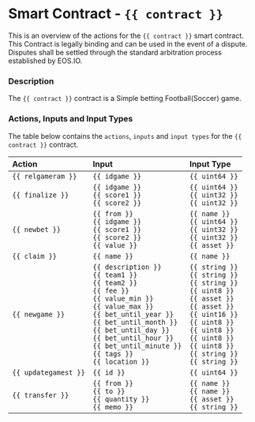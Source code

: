 # Smart Contract - `{{ contract }}`

This is an overview of the actions for the `{{ contract }}` smart contract. This Contract is legally binding and can be used in the event of a dispute. Disputes shall be settled through the standard arbitration process established by EOS.IO.

### Description

The `{{ contract }}` contract is a Simple betting Football(Soccer) game.

### Actions, Inputs and Input Types

The table below contains the `actions`, `inputs` and `input types` for the `{{ contract }}` contract.

| Action | Input | Input Type |
|:--|:--|:--|
| `{{ relgameram }}` | `{{ idgame }}` | `{{ uint64 }}` |
| `{{ finalize }}` | `{{ idgame }}`<br/>`{{ score1 }}`<br/>`{{ score2 }}` | `{{ uint64 }}`<br/>`{{ uint32 }}`<br/>`{{ uint32 }}` |
| `{{ newbet }}` | `{{ from }}`<br/>`{{ idgame }}`<br/>`{{ score1 }}`<br/>`{{ score2 }}`<br/>`{{ value }}` | `{{ name }}`<br/>`{{ uint64 }}`<br/>`{{ uint32 }}`<br/>`{{ uint32 }}`<br/>`{{ asset }}` |
| `{{ claim }}` | `{{ name }}` | `{{ name }}` |
| `{{ newgame }}` | `{{ description }}`<br/>`{{ team1 }}`<br/>`{{ team2 }}`<br/>`{{ fee }}`<br/>`{{ value_min }}`<br/>`{{ value_max }}`<br/>`{{ bet_until_year }}`<br/>`{{ bet_until_month }}`<br/>`{{ bet_until_day }}`<br/>`{{ bet_until_hour }}`<br/>`{{ bet_until_minute }}`<br/>`{{ tags }}`<br/>`{{ location }}` | `{{ string }}`<br/>`{{ string }}`<br/>`{{ string }}`<br/>`{{ uint8 }}`<br/>`{{ asset }}`<br/>`{{ asset }}`<br/>`{{ uint16 }}`<br/>`{{ uint8 }}`<br/>`{{ uint8 }}`<br/>`{{ uint8 }}`<br/>`{{ uint8 }}`<br/>`{{ string }}`<br/>`{{ string }}` |
| `{{ updategamest }}` | `{{ id }}` | `{{ uint64 }}` |
| `{{ transfer }}` | `{{ from }}`<br/>`{{ to }}`<br/>`{{ quantity }}`<br/>`{{ memo }}` | `{{ name }}`<br/>`{{ name }}`<br/>`{{ asset }}`<br/>`{{ string }}` |